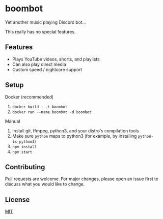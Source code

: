 # boombot
Yet another music playing Discord bot...

This really has no special features.

## Features
* Plays YouTube videos, shorts, and playlists
* Can also play direct media
* Custom speed / nightcore support

## Setup
Docker (recommended)
1. `docker build . -t boombot`
2. `docker run --name boombot -d boombot`

Manual
1. Install git, ffmpeg, python3, and your distro's compilation tools
2. Make sure `python` maps to python3 (for example, by installing `python-is-python3`)
3. `npm install`
4. `npm start`

## Contributing
Pull requests are welcome. For major changes, please open an issue first to discuss what you would like to change.

## License
[MIT](https://choosealicense.com/licenses/mit/)
